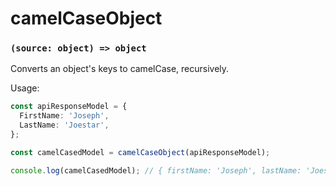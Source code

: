 # camelCaseObject

### `(source: object) => object`

Converts an object's keys to camelCase, recursively.

Usage:
```ts
const apiResponseModel = {
  FirstName: 'Joseph',
  LastName: 'Joestar',
};

const camelCasedModel = camelCaseObject(apiResponseModel);

console.log(camelCasedModel); // { firstName: 'Joseph', lastName: 'Joestar' }
```
